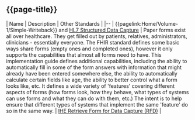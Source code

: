 ## {{page-title}}

| Name | Description | Other Standards |
|--
| {{pagelink:Home/Volume-1/Simple-Writeback}} and  [HL7 Structured Data Capture](https://build.fhir.org/ig/HL7/sdc/) | Paper forms exist all over healthcare. They get filled out by patients, relatives, administrators, clinicians - essentially everyone. The FHIR standard defines some basic ways share forms (empty ones and completed ones), however it only supports the capabilities that almost all forms need to have. This implementation guide defines additional capabilities, including the ability to automatically fill in some of the form answers with information that might already have been entered somewhere else, the ability to automatically calculate certain fields like age, the ability to better control what a form looks like, etc. It defines a wide variety of 'features' covering different aspects of forms (how forms look, how they behave, what types of systems can use forms and what they can do with them, etc.) The intent is to help ensure that different types of systems that implement the same 'feature' do so in the same way. | [IHE Retrieve Form for Data Capture (RFD)](https://profiles.ihe.net/ITI/TF/Volume1/ch-17.html) |